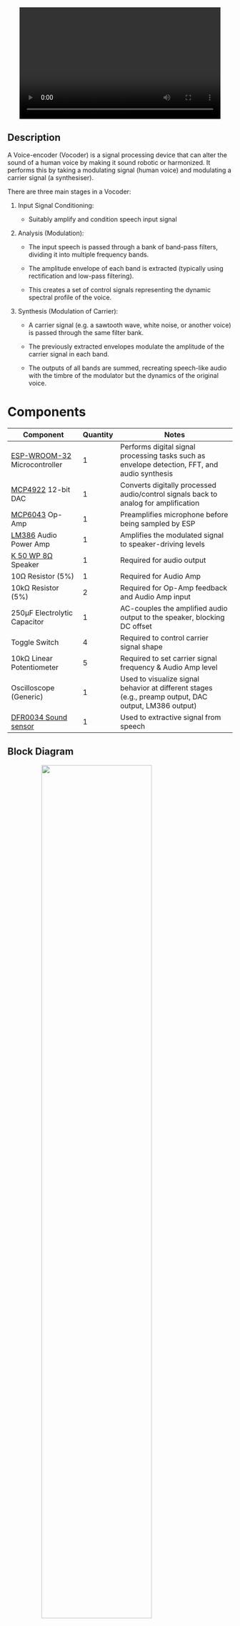 
<center>
	<video src="Demonstration.mp4" width="450" height="250" controls></video>
</center>

## Description
A Voice-encoder (Vocoder) is a signal processing device that can alter the sound of a human voice by making it sound robotic or harmonized.
It performs this by taking a modulating signal (human voice) and modulating a carrier signal (a synthesiser).

There are three main stages in a Vocoder:

1. Input Signal Conditioning:

	-	Suitably amplify and condition speech input signal  

2. Analysis (Modulation):

	- The input speech is passed through a bank of band-pass filters, dividing it into multiple frequency bands.

	- The amplitude envelope of each band is extracted (typically using rectification and low-pass filtering).

	- This creates a set of control signals representing the dynamic spectral profile of the voice.

3. Synthesis (Modulation of Carrier):

	- A carrier signal (e.g. a sawtooth wave, white noise, or another voice) is passed through the same filter bank.

	- The previously extracted envelopes modulate the amplitude of the carrier signal in each band.

	- The outputs of all bands are summed, recreating speech-like audio with the timbre of the modulator but the dynamics of the original voice.

# Components
| Component                              | Quantity | Notes |
|---------------|----------|-----------------------------------|
|[ESP-WROOM-32](https://www.espressif.com/sites/default/files/documentation/esp32-wroom-32_datasheet_en.pdf) Microcontroller | 1 | Performs digital signal processing tasks such as envelope detection, FFT, and audio synthesis |
| [MCP4922](https://ww1.microchip.com/downloads/en/devicedoc/22250a.pdf) 12-bit DAC| 1       | Converts digitally processed audio/control signals back to analog for amplification |
| [MCP6043](https://ww1.microchip.com/downloads/en/DeviceDoc/20001669e.pdf) Op-Amp| 1        | Preamplifies microphone  before being sampled by ESP |
| [LM386](https://www.ti.com/lit/ds/symlink/lm386.pdf) Audio Power Amp                  | 1        | Amplifies the modulated signal to speaker-driving levels|
| [K 50 WP 8Ω](https://www.visaton.de/sites/default/files/dd_product/K%2050%20WP_2915-17_1.pdf) Speaker                     | 1        | Required for audio output |
| 10Ω Resistor (5%)                      | 1        | Required for Audio Amp |
| 10kΩ Resistor (5%)                         | 2        | Required for Op-Amp feedback and Audio Amp input |
| 250μF Electrolytic Capacitor           | 1        | AC-couples the amplified audio output to the speaker, blocking DC offset |
| Toggle Switch                          | 4        | Required to control carrier signal shape |
| 10kΩ Linear Potentiometer                     | 5        | Required to set carrier signal frequency & Audio Amp level |
| Oscilloscope (Generic)                 | 1        | Used to visualize signal behavior at different stages (e.g., preamp output, DAC output, LM386 output) |
| [DFR0034 Sound sensor](https://wiki.dfrobot.com/Analog_Sound_Sensor_SKU__DFR0034)                 | 1        | Used to extractive signal from speech |

## Block Diagram
<img src="final_block_diagram.png" style="display: block; margin-left: auto; margin-right: auto; width: 70%;">

## Wiring Diagram
<img src="input_diagram.png" style="display: block; margin-left: auto; margin-right: auto; width: 70%;">
<br>
<img src="output_diagram.png" style="display: block; margin-left: auto; margin-right: auto; width: 70%;">

# Build and Test

## Microphone Input
Initially to verify the functionality of the microphone’s functionality, its output signal underwent the necessary conditioning (i.e., amplification via MCP6043) and was fed directly into an oscilloscope’s input, from this it was observed that the microphone adequately and promptly responded to changes at its input with all variations centred at a DC value of 0. As an extension, a monotone waveform (i.e., sine wave) was taken as input to the speaker and the resultant waveform appeared to match this. Therefore, verifying required functionality of the microphone’s input/output.

## DAC
The DAC is tested using a code that generates a digital sine wave. The SPI pins on the ESP32 are used due to their high speed. The code outputs a 16-bit integer; 4-bits to configure the DAC and a 12-bit integer value that will be converted from digital to analogue. The input pin of the DAC is connected to the ESP32. The DAC output is connected to an oscilloscope. The oscilloscope displays a sine wave if the DAC is operating correctly.
The DAC and microphone are tested in conjunction. The microphone input is read by the ESP32. The analogue input is a value between 0 and 4096; this is because the ESP32 has a 12-bit ADC. The code divides the microphone input by 4095 (float) which converts the microphone input to a number between 0.0 and 1.0. The number is mapped onto a 12-bit integer value that is sent to the DAC. The oscilloscope is connected to the DAC output as before. It will show the sound waves that the microphone is picking up. The DAC and microphone functionality has now been verified, and both components are now ready to be incorporated into the final design. 

## Speaker
The speaker is wired directly to the oscilloscope. The oscilloscope functions as a wave generator to send a sine wave into the speaker. Ensure the frequency is within the audible range for humans (around 20 Hz to 20 kHz). The sound emitted from the speaker clear and smooth, like a flute.

## Display 
The OLED display shows all the carrier waves; if they are on or off and their frequency. The display is wired to the Arduino Uno SPI pins. The four buttons which turn each wave on and off are wired to digital pins on the Arduino. The four potentiometers that control the frequency of each wave are wired to analogue pins. The output of the potentiometer is the nmapped onto a frequency.
```cpp
float freq = 200.0f + 400.0f * (analogRead(FREQ) / 1023.0f);
``` 
The value is divided by 1023 because the Arduino has a 10-bit ADC producing a number between 0.0 and 1.0. This number is multiplied by 400 and added to 200. The frequency range is from 200Hz to 600Hz. The Arduino code for the display utilises the [Adafruit_SSD1306 library](https://github.com/adafruit/Adafruit_SSD1306). 
<img src="screen_in_use.png" style="display: block; margin-left: auto; margin-right: auto; width: 70%;">

# Digital Signal Processing

## Synthesiser

### Implementation
The carrier wave in the Vocoder is generated by a simple synthesiser module on the microcontroller.
This module is capable of generating sine, sawtooth, triangle, and square waves.
These waves are summed together to create a more complex signal.
The frequency of each of these component waves can be controlled independently by using four potentiometers,
from 200 to 600 hz.
Each component signal can also be enabled or disabled by using a switch.

First, a struct to hold the synthesiser data is defined.
```cpp
struct Synth {
	SynthType type; // Types of waves to generate.
	float f[4];     // Frequency of waves.
	float t[4];     // Parameter of each wave.
};
```
Here, `SynthType` represents the types of waves to generate.
This is implemented as an enum class.
```cpp
enum class SynthType {
	Square   = 1<<0,
	Sawtooth = 1<<1,
	Triangle = 1<<2,
	Sine     = 1<<3
};
```
We define each type as a power of 2 so that the wave type can be stored as a bitmask.
This allows enabling the generation of multiple wave types at the same time.
The `f` and `t` members of `Synth` are four component arrays to allow this as well.

Instead of writing functions that repeat every $\textrm{t}=\frac{1}{\textrm{f}}$ seconds,
we wrote functions that repeat every $\textrm{t}=1$.
This simplifies the code to generate the waves.
In order to add frequency control,
we don't define `t` as $\textrm{t}=\int_{0}^{\tau}d\tau=\tau$, where $\tau$ is the current time.
We instead define the `t` parameter as $\textrm{t}=\int_{0}^{\tau}\textrm{f}\,d\tau$.
This also has two added benefits:
- The waves remain continuous when `f` changes without having to calculate a phase offset to apply.
- The wave functions will not depend on an expensive $\frac{1}{\textrm{f}}$ calculation.

The function to generate the synthesised wave is defined as
```cpp
float synth_run(Synth *synth, float dt)
```
The new `t` values for each wave is calculated with the following loop
```cpp
for (int i = 0; i < 4; ++i) {
	synth->t[i] = fmodf(synth->t[i] + dt * synth->f[i], 1.0f);
}
```
The `fmodf` function is used to keep the parameters between 0 and 1.
The code used to generate the final wave from this is as follows:
```cpp
if ((uint32_t)synth->type & (uint32_t)SynthType::Square) {
	out += (synth->t[0] < 0.5f) * 2.0f - 1.0f;
	++scale;
}
if ((uint32_t)synth->type & (uint32_t)SynthType::Sawtooth) {
	out += synth->t[1] * 2.0f - 1.0f;
	++scale;
}
if ((uint32_t)synth->type & (uint32_t)SynthType::Triangle) {
	out += (synth->t[2] + 2.0f * (0.5f - synth->t[2])
	     * (synth->t[2] > 0.5f)) * 4.0f - 1.0f;
	++scale;
}
if ((uint32_t)synth->type & (uint32_t)SynthType::Sine) {
	out += sinf(synth->t[3] * 2 * (float)M_PI);
	++scale;
}
```
To detect if a certain type of wave is enabled,
the `&` operator is used to extract the corresponding bit.
If the result is non-zero, the wave type is enabled.
The `scale` parameter is incremented for every wave added to the final signal.
This is then used to scale the final wave to prevent it from exceeding a magnitude of 1 at any point.
```cpp
if (scale != 0)
	out /= scale;
```
Finally, the wave is returned from the function for use elsewhere in the program.
```cpp
return out;
```

### Testing
The synthesiser was tested by outputting the generated wave to an oscilloscope.
With this, we could test that the synthesiser generated waves of the correct frequency and shape.

## Band Pass Filters

### Designing
In order to test our digital band pass filters,
we first implemented it in python.
This allowed us to test the frequency response and ensure it's working correctly,
as well as test different parameters easily.
The filter design we implemented was a digital biquad filter.
The code to implement this is as follows
```py
class BiquadFilter:
	def __init__(self, F_0, Q, gain, sample_rate):
		self.F_0 = F_0
		self.Q = Q
		self.gain = gain
		self.sample_rate = sample_rate

		self.x1 = 0
		self.x2 = 0
		self.y1 = 0
		self.y2 = 0

		self._compute_coefficients()

	def _compute_coefficients(self):
		omega = 2 * math.pi * self.F_0 / self.sample_rate
		alpha = math.sin(omega) / (2 * self.Q)
		a0 = 1 + alpha

		self.a1 = (-2 * math.cos(omega)) / a0
		self.a2 = (1 - alpha           ) / a0
		self.b0 = (alpha * self.gain   ) / a0
		self.b2 = (-alpha * self.gain  ) / a0

	def step(self, x):
		y = self.b0 * x + self.b2 * self.x2 \
		  - self.a1 * self.y1 - self.a2 * self.y2
		
		self.x2 = self.x1
		self.x1 = x
		self.y2 = self.y1
		self.y1 = y

	def reset(self):
		self.x1 = self.x2 = self.y1 = self.y2 = 0
	
	def get_output(self):
		return self.y1
```
We also tested cascading filters to improve results.
This is the code we used to implement this.
```py
import copy

class HighOrderFilter:
	def __init__(self, filter, order):
		self.filters = [copy.deepcopy(filter) for i in range(order)]
	
	def step(self, x):
		self.filters[0].step(x)
		for i in range(len(self.filters) - 1):
			self.filters[i + 1].step(self.filters[i].get_output())
	
	def reset(self):
		for filter in self.filters:
			filter.reset()

	def get_output(self):
		return self.filters[-1].get_output()
```
It just copies the filter `order` times and takes the input from one filter and passes it to the next filter.
To test the frequency response of the filters,
we wrote a class to generate a sine wave.
```py
import math

class SineSignal:
	def __init__(self, freq):
		self.freq = freq
	
	def __call__(self, t):
		return math.sin(2*math.pi*self.freq*t)
```
To simulate the frequency response of a filter,
we run the filter for 4 periods of a sine wave.
The gain of the filter for this frequency is calculated as the maximum output value.
We repeat this for a range of frequencies and graph the result so that we can evaluate the effectiveness of the filter.
```py
import matplotlib.pyplot as plt

def eval_signal(filter, signal, dt, step_count):
	filter.reset()

	v_i = [signal(dt*i) for i in range(step_count)]
	v_o = [0] * step_count
	for i in range(step_count):
		v_o[i] = filter.get_output()
		filter.step(v_i[i], dt)
	
	return (v_i, v_o)

def eval_sine_period(filter, freq, periods, dt):
	return eval_signal(filter, SineSignal(freq), dt, int(periods/dt/freq))

def plot_freq_response(filter, freq_begin, freq_end, freq_step, dt):
	step_count = int((freq_end - freq_begin) / freq_step)
	freq = [freq_begin + i*freq_step for i in range(step_count)]
	out = [0] * step_count

	for i in range(step_count):
		out[i] = max(eval_sine_period(filter, freq[i], 4, dt)[1])
	
	plt.plot(freq, out)
```
Finally, we test the frequency response of a biquad filter and several high order filters contructed from it.
Here is an example of a test that we ran.
```py
dt  = 1/(8e3) # 8 kHz sample rate.
f_l = 500
f_u = 1500
f_0 = (f_l+f_u)/2
#                       F_0,      Q       , gain, sample_rate
filter_1 = BiquadFilter(f_0, f_0/(f_u-f_l),  1  ,   1/dt)
filter_2 = HighOrderFilter(filter_1, 2)
filter_3 = HighOrderFilter(filter_1, 3)
filter_4 = HighOrderFilter(filter_1, 4)

#                   filter , freq_begin, freq_end, freq_step, dt
plot_freq_response(filter_1,    50     ,   5000  ,    10    , dt)
plot_freq_response(filter_2,    50     ,   5000  ,    10    , dt)
plot_freq_response(filter_3,    50     ,   5000  ,    10    , dt)
plot_freq_response(filter_4,    50     ,   5000  ,    10    , dt)

plt.legend(["filter_1", "filter_2", "filter_3", "filter_4"])
plt.xlabel("Frequency (Hz)")
plt.ylabel("Gain")
plt.show()
```
This produces the following graph.

<img src="freq_response.png" style="display: block; margin-left: auto; margin-right: auto; width: 70%;">

Due to the much better performance of the higher order filters,
we decided to go with a cascaded filter design.
Because we had the computational headroom with the esp32,
we choose to have four cascaded filters to improve the quality further.

Next, we tested the chosen filter design on signals composed of multiple frequency components.
To visualise the result, we plot the transient response of the filter.
```py
def plot_signal(filter, signal, dt, step_count):
	t = [i*dt for i in range(step_count)]
	v_i, v_o = eval_signal(filter, signal, dt, step_count)

	plt.plot(t, v_i)
	plt.plot(t, v_o)
	plt.legend(["Input", "Output"])
	plt.xlabel("time (s)")
	plt.ylabel("magnitude")
	plt.show()
```
To allow creating signals with multiple components and generating noisy signals,
we define the following to classes:
```py
class SumSignal:
	def __init__(self, signals):
		self.signals = signals

	def __call__(self, t):
		out = 0
		for signal in self.signals:
			out += signal(t)
		return out

class NoiseSignal:
	def __init__(self):
		pass
	
	def __call__(self, t):
		return random() * 2 - 1
```
For this test, we define a signal made up of a sum of sine signals and a noise signal.
The band pass filter is configured to allow 500-1500 Hz through,
so the output should ideally be an 800 Hz sine wave.
```py
dt  = 1/(8e3) # 8 kHz sample rate.
duration = 0.01
f_l = 500
f_u = 1500
f_0 = (f_l+f_u)/2

filter = HighOrderFilter(BiquadFilter(f_0, f_0/(f_u-f_l), 1, 1/dt), 4)

signal = SumSignal([
	SineSignal(800), SineSignal(2400), SineSignal(3800),
	SineSignal( 50), SineSignal(1800), SineSignal(2100),
	NoiseSignal()
])

plot_signal(filter, signal, dt, int(duration/dt))
```
This outputs the following graph:

<img src="trans_response.png" style="display: block; margin-left: auto; margin-right: auto; width: 70%;">

This filter produced the expected 800 Hz sine wave with only minimal distortion.

### Implementation
Once the filter was designed, implementing it on the microcontroller was simple.
First, we defined two structs to hold the filter configuration and the filter state.
```cpp
struct Filter {
	float a1, a2, b0, b2;
};

struct FilterState {
	float x1, x2, y1, y2;
};
```
We split the filter into two parts as several filters in the Vocoder will use the same configuration.
This way, we don't have to store multiple copies.
The configuration and step functions are pretty much copied over from the python design.
```cpp
void configure_filter(Filter *filter, float f_l, float f_u,
                      float gain, float sample_rate
) {
	float f_0 = 0.5f * (f_u + f_l);
	float Q = f_0 / (f_u - f_l);

	float omega = 2.0f * (float)M_PI * f_0 / sample_rate;
	float alpha = sinf(omega) / (2.0f * Q);

	float a0 = 1.0f + alpha;
	filter->b0 = (alpha * gain) / a0;
	filter->b2 = (-filter->b0) / a0;
	filter->a1 = -2.0f * cosf(omega) / a0;
	filter->a2 = (1.0f - alpha) / a0;
}

float filter_step(Filter *filter, FilterState *state, float x) {
	float y =
		filter->b0 *        x  +
		filter->b2 * state->x2 -
		filter->a1 * state->y1 -
		filter->a2 * state->y2;

	state->x2 = state->x1;
	state->x1 = x;
	state->y2 = state->y1;
	state->y1 = y;

	return y;
}
```
To cascade the filters, we take in one filter configuration and an array of filter states.
The output of one filter is then fed into the input of the next.
The final filter's output is then returned.
```cpp
float cascade_step(Filter *filter, FilterState *states, int state_count, float x) {
	float out = filter_step(filter, states, x);
	for (int i = 1; i < state_count; ++i)
		out = filter_step(filter, states + i, out);
	return out;
}
```

## Envelope Detectors
We use a simple, first order low pass filter on a full wave rectified input to capture the envelope of the input signal.
```cpp
void envelope_step(float *state, float a, float x) {
	*state = (1 - a) * *state + a * std::abs(x);
}
```

## Vocoder

### Implementation
The Vocoder consists of 4 filters for the input signal and 4 filters for the carrier signal.
Each filter is constructed as a cascade of four second order biquad filters.
This gives a total of 4 different filter configurations and $4\times8=32$ filter states.
It also requires four envelope detectors for each of the four filtered bands.
```cpp
struct Vocoder {
	static constexpr int   filter_count      = 4;
	static constexpr int   cascade_count     = 4;
	static constexpr float sample_rate       = 8000.0f;
	static constexpr float dt                = 1.0f/sample_rate;
	static constexpr float f_l = 500.0f, f_u = 2000.0f;
	static constexpr float env_a             = 0.1f;

	Filter filters[filter_count];
	FilterState input_state[filter_count * cascade_count];
	FilterState carrier_state[filter_count * cascade_count];

	float envelope_state[filter_count];
};
```
The filter bands are set up so that they evenly take up a portion of the specified frequency band (500 - 2000 Hz).
The filter and envelope detector states are initialised to 0.
```cpp
void vocoder_init(Vocoder *Vocoder) {
	float step = (Vocoder->f_u - Vocoder->f_l) / Vocoder->filter_count;
	for (int i = 0; i < Vocoder->filter_count; ++i)
		configure_filter(
			Vocoder->filters + i,
			Vocoder->f_l + step * i,
			Vocoder->f_l + step * (i + 1),
			1.0f, Vocoder->sample_rate
		);
	
	memset(Vocoder->input_state   , 0, sizeof(Vocoder->   input_state));
	memset(Vocoder->carrier_state , 0, sizeof(Vocoder-> carrier_state));
	memset(Vocoder->envelope_state, 0, sizeof(Vocoder->envelope_state));
}
```
The first thing that the Vocoder does each step is run the voice input and the synthesiser input through each of the filters.
```cpp
float vocoder_update(Vocoder *Vocoder, float input, float synth_input) {
	float out[Vocoder->filter_count];
	float synth_out[Vocoder->filter_count];

	for (int i = 0; i < Vocoder->filter_count; ++i) {
		out[i] = cascade_step(
			Vocoder->filters + i,
			Vocoder->input_state + i * Vocoder->cascade_count,
			Vocoder->cascade_count,
			input
		);

		synth_out[i] = cascade_step(
			Vocoder->filters + i,
			Vocoder->carrier_state + i * Vocoder->cascade_count,
			Vocoder->cascade_count,
			synth_input
		);
	}
	...
```
Next, it runs the filtered voice input through the envelope detectors in order to extract the magnitude of each band.
```cpp
	...
	for (int i = 0; i < Vocoder->filter_count; ++i)
		envelope_step(
			Vocoder->envelope_state + i,
			Vocoder->env_a,
			out[i]
		);
	...
```
The final step is to multiply each band of the synthesised signal by the amplitude of the corresponding band of the voice signal.
The bands are then summed together to form the final output signal.
```cpp
	...
	float signal = 0.0f;
	for (int i = 0; i < Vocoder->filter_count; ++i) {
		signal += synth_out[i] * Vocoder->envelope_state[i];
	}
	
	return signal;
}
```

### Testing
The Vocoder was tested by running it on a computer, using an audio file as input and using the speakers as output.
This way, the output of the Vocoder could be tested under ideal conditions.
Here is an example run with a 400 Hz square wave tested with the google speech for the word "Vocoder".

<audio controls src="Vocoder.mp3"></audio>

## Putting It Together
The three main DSP components we built are:
- Synthesiser
- Band pass filters
- Envelope detectors
- Vocoder

We have already shown how the band pass filters and envelope detectors are used to form the Vocoder.
The only thing left is to incorporate the synthesiser and the Vocoder into the final program on the microcontroller.
The setup method for the program initialises all of the input pins and initialises the states of the synthesiser and Vocoder.
```cpp
static Vocoder Vocoder;
static Synth synth;

void setup() {
	Serial.begin(9600);
	
	// Initialise pins.
	...
	
	dac_init();
	synth_init(&synth);
	vocoder_init(&Vocoder);
}
```
The loop method starts by reading in the use configuration from several pins.
```cpp
void loop() {
	unsigned long start_time = micros();

	int run_vocoder = digitalRead(19);

	synth.type = (SynthType)(
		  (digitalRead(21) << 0)
		| (digitalRead( 3) << 1)
		| (digitalRead( 1) << 2)
		| (digitalRead(22) << 3)
	);

	synth.f[0] = 200.0f + 400.0f * (analogRead(25) / 4095.0f);
	synth.f[1] = 200.0f + 400.0f * (analogRead(33) / 4095.0f);
	synth.f[2] = 200.0f + 400.0f * (analogRead(32) / 4095.0f);
	synth.f[3] = 200.0f + 400.0f * (analogRead(35) / 4095.0f);
	...
```
It then reads in the microphone input and runs the synthesiser with the read in options.
```cpp
	...
	float input = analogRead(mic_pin) / 4095.0f;
	float synth_input = synth_run(&synth, 1.0f/8000.0f);
	...
```
If the Vocoder is enabled, it runs it and uses its output for the speaker.
If the Vocoder is disabled, then it just passes the synthesiser's output to the speaker.
```cpp
	...
	float output = 0.0f;
	if (run_vocoder) {
		static constexpr float gain = 100.0f;
		output = vocoder_update(&Vocoder, input, synth_input) * gain;
		output = max(-1.0f, min(1.0f, output));
	}
	else {
		output = synth_input;
	}
	...
```
We apply a gain to the output of the Vocoder to make it more audable and to use more bits of the DAC.
The output value is then written to the DAC attached to the speaker.
```cpp
	...
	output = (output + 1.0f) * 0.5f;
	dac_write_float(output);
	...
```
We convert the output to a range of [0, 1] instead of [-1, 1], as the DAC can't output negative values.

The DSP system is designed to run at 8 kHz.
To ensure that we don't run faster than this,
we limit the speed of the loop.
To do this, we first measure how long the current loop iteration took.
At the start of the loop function we record the current time.
```cpp
void loop() {
	unsigned long start_time = micros();
	...
```
Then, at the end of the function, we test if it took more than 125 microseconds.
If it did, then we wait for the remainder of the 125 microsecond target.
```cpp
	...
	unsigned long end_time = start_time + int(125);
	unsigned long time = micros();
	if (time > end_time)
		Serial.println("Running behind\n");
	else
		delayMicroseconds(end_time - time);
}
```

## Alternate Approach
### Using one microcontroller
It is possible to create this Vocoder using only one microcontroller. The ESP32 should be used because it has a higher sampling rate compared to the Arduino Uno. As the ESP32 has two cores, the VSPI and HSPI SPI buses on the ESP32 can be used simultaneously; one can be used for the 12-bit DAC and the other for the OLED display. One ESP32 core is used for the Vocoder. The second ESP32 core could be used to run the display code. 

## Analogue Signal Processing
For this project, we decided to go with digital signal processing.
We did, however, test analogue signal processing as well.
We found analogue signal processing to be less reliable and harder to tune.
Although, a plausible extension to this Vocoder would be to utilise more analogue components in the filtering and modulation stages, to provide the potential to scale the Vocoder from 4 channels to 16 channels as the signal processing capability would no longer be limited by the clock speed of the ESP32. Detailed below are the simulation performed in order to verify a potential analogue design.

### Band Pass Filters
The type of band pass filter we tested was a Bessel-Thompson filter.

<img src="filter.png" style="display: block; margin-left: auto; margin-right: auto; width: 70%;">

#### Component Values
Bessel-Thompson filters have five component values that we can choose.
These values can be related with the following three equations:
$$f_0=\frac{1}{2\pi}\sqrt{\frac{R_1+R_2}{R_1R_2R_3C_1C_2}}$$
$$Q=\frac{f_0}{f_u-f_l}=\sqrt{\frac{\left(R_1+R_2\right)R_3C_1C_2}{R_1R_2\left(C_1+C_2\right)^2}}$$
$$\textrm{Gain}=\frac{2\pi f_0 R_2R_3C_2}{\sqrt{\left(4\pi^2f_0^2R_1R_2R_3C_1C_2-R_1-R_2\right)^2+\left(2\pi f_0\left(C_1+C_2\right)R_1R_2\right)^2}}$$

where $f_0$ is the centre frequency in the pass band, $f_u$ is the upper pass frequency, and $f_l$ is the lower pass frequency.

The first two equations were provided in the notes for this course.
The third equation is obtained by substituting $f_0$ into the filter's frequency response.

Since we have five variables and only three contraints, we just choose $R_1=1,000\,\Omega$ and $R_2=10,000\,\Omega$.
To solve for the other three component values,
we used python and scipy to numerically solve the system of equations.
First, we define the contraints.
```py
def f0_constraint(r1, r2, r3, c1, c2):
	return f0-1/(2*pi)*sqrt(abs((r1+r2)/(r1*r2*r3*c1*c2)))

def Q_constraint(r1, r2, r3, c1, c2):
	return Q - sqrt(abs((r1+r2)*r3*c1*c2/(r1*r2*((c1+c2)**2))))

def gain_constraint(r1, r2, r3, c1, c2):
	w = 2*pi*f0
	return gain - c2*r2*r3*w/sqrt((c1*c2*r1*r2*r3*w**2 - r1 - r2)**2
		+((c1+c2)*r1*r2*w)**2)
```
Then, we define the values that we would like to use for the filter.
```py
f_l = 500
f_u = 1500

f0 = 0.5*(f_l+f_u)
Q = f0 / (f_u-f_l)

r1 = 1000
r2 = 10000
gain = 1
```
Next, we use scipy's `fsolve` function to numerically solve for the remaining component values.
```py
def f(x):
	return [
		  f0_constraint(r1, r2, x[0], x[1], x[2]),
		   Q_constraint(r1, r2, x[0], x[1], x[2]),
		gain_constraint(r1, r2, x[0], x[1], x[2])
	]

roots = fsolve(f, [1e5, 1e-7, 1e-7])

# Print out the component values and the absolute errors.
print(roots)
print(f(roots))
```
Running this program gives the values of $R_3\approx10.1\,\textrm{k}\Omega$, $C_1\approx160\,\textrm{nF}$, and $C_2\approx16\,\textrm{nF}$.
Using LTspice to analyse the frequency response gives the following graph.

<img src="an_freq_response.png" style="display: block; margin-left: auto; margin-right: auto; width: 70%;">

This shows that our filter functions as expected.

#### Building the filter
We built the filter using these component values and an  [MCP6042](https://ww1.microchip.com/downloads/en/DeviceDoc/20001669e.pdf) amplifier.
We then used the oscilloscope to test its frequency reponse,
but we were unable to get anything usable.
For this reason, we moved to using digital signal processing.

The Alternate Vocoder’s block diagram is displayed below. A possible component suggestion for said Vocoder would be a [THAT2181](https://thatcorp.com/datashts/THAT_2181-Series_Datasheet.pdf) VCA for modulation. 
<img src="alternate_approach.png" style="display: block; margin-left: auto; margin-right: auto; width: 70%;">
